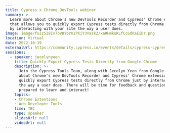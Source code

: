 ```yaml
---
title: Cypress x Chrome DevTools webinar
summary: >-
  Learn more about Chrome's new DevTools Recorder and Cypress' Chrome extension
  that allows you to quickly export Cypress tests directly from Chrome just
  by interacting with your site the way a user does.
image: image/fuiz5I8Iv7bV8YbrK2PKiY3Vask2/xaRHmkuKLfCcGdRaEiDr.png
location: Virtual
date: 2022-10-19
externalUrl: https://community.cypress.io/events/details/cypress-cypress-hq-presents-quickly-export-cypress-tests-directly-from-google-chrome/
sessions:
  - speaker: jecelynyeen
    title: Quickly Export Cypress Tests Directly from Google Chrome
    description: >-
      Join the Cypress Tools Team, along with Jecelyn Yeen from Google DevTools, to learn more
      about Chrome's new DevTools Recorder and Cypress' Chrome extension that allows you to
      quickly export Cypress tests directly from Chrome just by interacting with your site
      the way a user does. There will be time for feedback and questions at the end so come
      prepared to learn and interact!
    topics:
    - Chrome Extentions
    - Web Developer Tools
    time: TBC
    type: speaker
    slidesUrl: null
    videoUrl: null
---
```

